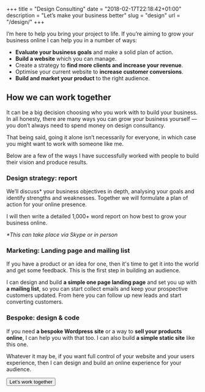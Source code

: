 +++
title = "Design Consulting"
date = "2018-02-17T22:18:42+01:00"
description = "Let’s make your business better"
slug = "design"
url = "/design/"
+++

I’m here to help you bring your project to life. If you’re aiming to grow your business online I can help you in a number of ways:

- **Evaluate your business goals** and make a solid plan of action.
- **Build a website** which you can manage.
- Create a strategy to **find more clients and increase your revenue**.
- Optimise your current website to **increase customer conversions**.
- **Build and market your product** to the right audience.


## How we can work together

It can be a big decision choosing who you work with to build your business. In all honesty, there are many ways you can grow your business yourself — you don’t always need to spend money on design consultancy.

That being said, going it alone isn’t necessarily for everyone, in which case you might want to work with someone like me.

Below are a few of the ways I have successfully worked with people to build their vision and produce results.

### Design strategy: report

We’ll discuss* your business objectives in depth, analysing your goals and identify strengths and weaknesses. Together we will formulate a plan of action for your online presence.

I will then write a detailed 1,000+ word report on how  best to grow your business online.

_*This can take place via Skype or in person_

### Marketing: Landing page and mailing list

If you have a product or an idea for one, then it's time to get it into the world and get some feedback. This is the first step in building an audience.

I can design and build **a simple one page landing page** and set you up with **a mailing list**, so you can start collect emails and keep your prospective customers updated. From here you can follow up new leads and start converting customers.  

### Bespoke: design & code

If you need **a bespoke Wordpress site** or a way to **sell your products online**, I can help you with that too. I can also build **a simple static site** like this one.

Whatever it may be, if you want full control of your website and your users experience, then I can design and build an online experience for your audience.


<a class="typeform-share" href="https://harrycresswell.typeform.com/to/sJfxq6" data-mode="popup" style="display:inline-block;" target="_blank"><button class="Button Button--primary">Let’s work together</button></a>


<script> (function() { var qs,js,q,s,d=document, gi=d.getElementById, ce=d.createElement, gt=d.getElementsByTagName, id="typef_orm_share", b="https://embed.typeform.com/"; if(!gi.call(d,id)){ js=ce.call(d,"script"); js.id=id; js.src=b+"embed.js"; q=gt.call(d,"script")[0]; q.parentNode.insertBefore(js,q) } })() </script>
